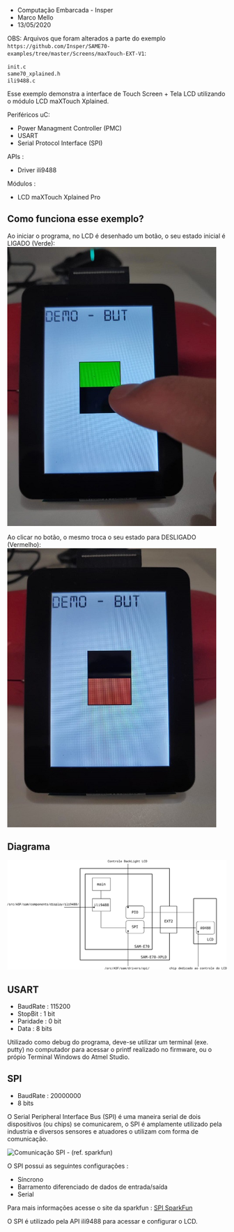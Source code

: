 - Computação Embarcada - Insper
- Marco Mello
- 13/05/2020

OBS: Arquivos que foram alterados a parte do exemplo `https://github.com/Insper/SAME70-examples/tree/master/Screens/maxTouch-EXT-V1`: 

```
init.c
same70_xplained.h
ili9488.c
```

Esse exemplo demonstra a interface de Touch Screen + Tela LCD utilizando o módulo LCD maXTouch Xplained.

Periféricos uC:

  - Power Managment Controller (PMC)
  - USART
  - Serial Protocol Interface (SPI)

APIs :

  - Driver ili9488

Módulos : 

  - LCD maXTouch Xplained Pro



## Como funciona esse exemplo?

Ao iniciar o programa, no LCD é desenhado um botão, o seu estado inicial é LIGADO (Verde):
![LCD_ON](./doc/LCD_ON.jpeg)



Ao clicar no botão, o mesmo troca o seu estado para DESLIGADO (Vermelho):
![LCD_OFF](./doc/LCD_OFF.jpeg)



## Diagrama

![Diagrama de blocos](./doc/diagrama.png)



## USART

- BaudRate : 115200
- StopBit  : 1 bit
- Paridade : 0 bit
- Data     : 8 bits

Utilizado como debug do programa, deve-se utilizar um terminal (exe. putty) no computador para acessar o printf realizado no firmware, ou o própio Terminal Windows do Atmel Studio.

## SPI

- BaudRate : 20000000
- 8 bits

O Serial Peripheral Interface Bus (SPI) é uma maneira serial de dois dispositivos (ou chips) se comunicarem, o SPI é amplamente
utilizado pela industria e diversos sensores e atuadores o utilizam com forma de comunicação. 

![Comunicação SPI - (ref. sparkfun)](./doc/spiSpark.png)

O SPI possui as seguintes configurações :

 - Síncrono 
 - Barramento diferenciado de dados de entrada/saída
 - Serial

Para mais informações acesse o site da sparkfun : [SPI SparkFun](https://learn.sparkfun.com/tutorials/serial-peripheral-interface-spi)

O SPI é utilizado pela API ili9488 para acessar e configurar o LCD.

